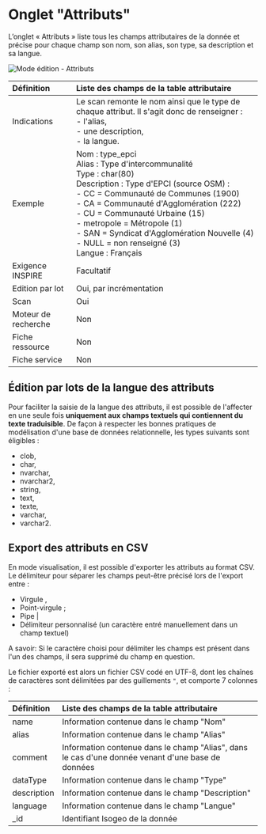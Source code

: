 # <i class="fa fa-list-alt"></i> Onglet "Attributs"

L’onglet « Attributs » liste tous les champs attributaires de la donnée et précise pour chaque champ son nom, son alias, son type, sa description et sa langue.

![Mode édition - Attributs](/assets/inv_edit_attributes.png "Mode édition - onglet Attributs")

| Définition          | Liste des champs de la table attributaire |
| :------------------ | :---------------------------------------- |
| Indications         | Le scan remonte le nom ainsi que le type de chaque attribut. Il s&apos;agit donc de renseigner :<br />- l&apos;alias,<br />- une description,<br />- la langue. |
| Exemple             | Nom : type_epci<br />Alias : Type d&apos;intercommunalité<br />Type : char(80)<br />Description : Type d&apos;EPCI (source OSM) :<br />- CC = Communauté de Communes (1900)<br />- CA = Communauté d&apos;Agglomération (222)<br />- CU = Communauté Urbaine (15)<br />- metropole = Métropole (1)<br />- SAN = Syndicat d&apos;Agglomération Nouvelle (4)<br />- NULL = non renseigné (3)<br />Langue : Français |
| Exigence INSPIRE    | Facultatif                    |
| Edition par lot     | Oui, par incrémentation       |
| Scan                | Oui                           |
| Moteur de recherche | Non                           |
| Fiche ressource     | Non                           |
| Fiche service       | Non                           |

## Édition par lots de la langue des attributs

Pour faciliter la saisie de la langue des attributs, il est possible de l&apos;affecter en une seule fois **uniquement aux champs textuels qui contiennent du texte traduisible**. De façon à respecter les bonnes pratiques de modélisation d&apos;une base de données relationnelle, les types suivants sont éligibles :

* clob,
* char,
* nvarchar,
* nvarchar2,
* string,
* text,
* texte,
* varchar,
* varchar2.

## Export des attributs en CSV

En mode visualisation, il est possible d'exporter les attributs au format CSV. Le délimiteur pour séparer les champs peut-être précisé lors de l'export entre : 
* Virgule ,
* Point-virgule ;
* Pipe |
* Délimiteur personnalisé (un caractère entré manuellement dans un champ textuel)

A savoir: Si le caractère choisi pour délimiter les champs est présent dans l'un des champs, il sera supprimé du champ en question.

Le fichier exporté est alors un fichier CSV codé en UTF-8, dont les chaînes de caractères sont délimitées par des guillements `"`, et comporte 7 colonnes :

| Définition          | Liste des champs de la table attributaire |
| :------------------ | :---------------------------------------- |
| name                | Information contenue dans le champ "Nom"|
| alias               | Information contenue dans le champ "Alias" |
| comment             | Information contenue dans le champ "Alias", dans le cas d'une donnée venant d'une base de données|
| dataType            | Information contenue dans le champ "Type" |
| description         | Information contenue dans le champ "Description" |
| language            | Information contenue dans le champ "Langue" |
| _id                 | Identifiant Isogeo de la donnée |

